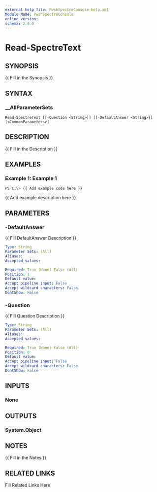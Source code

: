 ```yaml
---
external help file: PwshSpectreConsole-help.xml
Module Name: PwshSpectreConsole
online version: 
schema: 2.0.0
---
```


# Read-SpectreText

## SYNOPSIS

{{ Fill in the Synopsis }}

## SYNTAX

### __AllParameterSets

```
Read-SpectreText [[-Question <String>]] [[-DefaultAnswer <String>]] [<CommonParameters>]
```

## DESCRIPTION

{{ Fill in the Description }}

## EXAMPLES

### Example 1: Example 1

```
PS C:\> {{ Add example code here }}
```

{{ Add example description here }}

## PARAMETERS

### -DefaultAnswer

{{ Fill DefaultAnswer Description }}

```yaml
Type: String
Parameter Sets: (All)
Aliases: 
Accepted values: 

Required: True (None) False (All)
Position: 1
Default value: 
Accept pipeline input: False
Accept wildcard characters: False
DontShow: False
```

### -Question

{{ Fill Question Description }}

```yaml
Type: String
Parameter Sets: (All)
Aliases: 
Accepted values: 

Required: True (None) False (All)
Position: 0
Default value: 
Accept pipeline input: False
Accept wildcard characters: False
DontShow: False
```

## INPUTS

### None


## OUTPUTS

### System.Object


## NOTES

{{ Fill in the Notes }}

## RELATED LINKS

Fill Related Links Here

